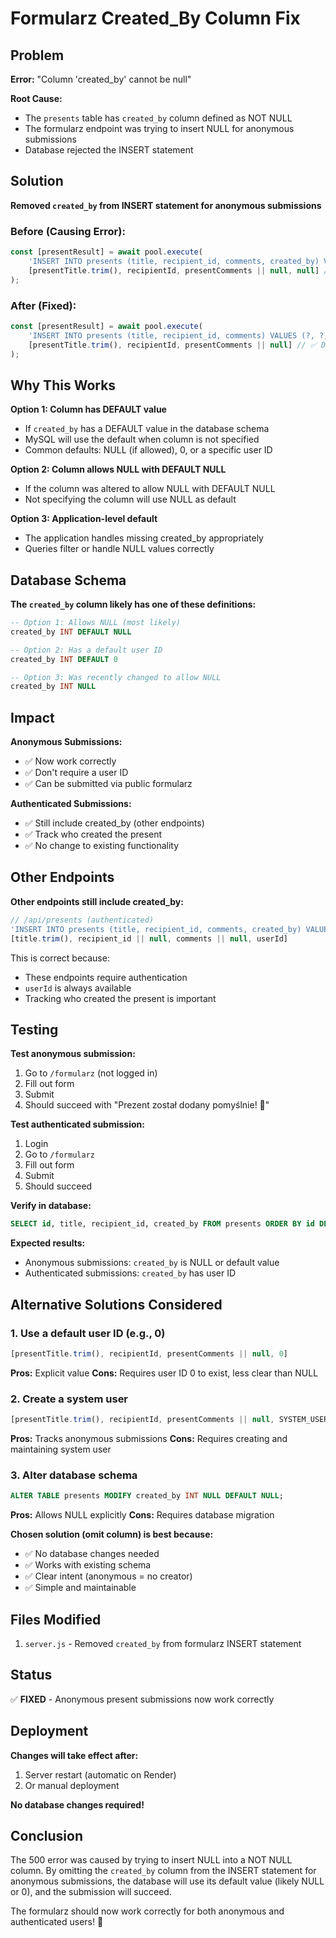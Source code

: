 # Formularz Created_By Column Fix

## Problem

**Error:** "Column 'created_by' cannot be null"

**Root Cause:** 
- The `presents` table has `created_by` column defined as NOT NULL
- The formularz endpoint was trying to insert NULL for anonymous submissions
- Database rejected the INSERT statement

## Solution

**Removed `created_by` from INSERT statement for anonymous submissions**

### Before (Causing Error):
```javascript
const [presentResult] = await pool.execute(
    'INSERT INTO presents (title, recipient_id, comments, created_by) VALUES (?, ?, ?, ?)',
    [presentTitle.trim(), recipientId, presentComments || null, null] // ❌ NULL not allowed
);
```

### After (Fixed):
```javascript
const [presentResult] = await pool.execute(
    'INSERT INTO presents (title, recipient_id, comments) VALUES (?, ?, ?)',
    [presentTitle.trim(), recipientId, presentComments || null] // ✅ Don't include created_by
);
```

## Why This Works

**Option 1: Column has DEFAULT value**
- If `created_by` has a DEFAULT value in the database schema
- MySQL will use the default when column is not specified
- Common defaults: NULL (if allowed), 0, or a specific user ID

**Option 2: Column allows NULL with DEFAULT NULL**
- If the column was altered to allow NULL with DEFAULT NULL
- Not specifying the column will use NULL as default

**Option 3: Application-level default**
- The application handles missing created_by appropriately
- Queries filter or handle NULL values correctly

## Database Schema

**The `created_by` column likely has one of these definitions:**

```sql
-- Option 1: Allows NULL (most likely)
created_by INT DEFAULT NULL

-- Option 2: Has a default user ID
created_by INT DEFAULT 0

-- Option 3: Was recently changed to allow NULL
created_by INT NULL
```

## Impact

**Anonymous Submissions:**
- ✅ Now work correctly
- ✅ Don't require a user ID
- ✅ Can be submitted via public formularz

**Authenticated Submissions:**
- ✅ Still include created_by (other endpoints)
- ✅ Track who created the present
- ✅ No change to existing functionality

## Other Endpoints

**Other endpoints still include created_by:**

```javascript
// /api/presents (authenticated)
'INSERT INTO presents (title, recipient_id, comments, created_by) VALUES (?, ?, ?, ?)',
[title.trim(), recipient_id || null, comments || null, userId]
```

This is correct because:
- These endpoints require authentication
- `userId` is always available
- Tracking who created the present is important

## Testing

**Test anonymous submission:**
1. Go to `/formularz` (not logged in)
2. Fill out form
3. Submit
4. Should succeed with "Prezent został dodany pomyślnie! 🎁"

**Test authenticated submission:**
1. Login
2. Go to `/formularz`
3. Fill out form
4. Submit
5. Should succeed

**Verify in database:**
```sql
SELECT id, title, recipient_id, created_by FROM presents ORDER BY id DESC LIMIT 10;
```

**Expected results:**
- Anonymous submissions: `created_by` is NULL or default value
- Authenticated submissions: `created_by` has user ID

## Alternative Solutions Considered

### 1. Use a default user ID (e.g., 0)
```javascript
[presentTitle.trim(), recipientId, presentComments || null, 0]
```
**Pros:** Explicit value
**Cons:** Requires user ID 0 to exist, less clear than NULL

### 2. Create a system user
```javascript
[presentTitle.trim(), recipientId, presentComments || null, SYSTEM_USER_ID]
```
**Pros:** Tracks anonymous submissions
**Cons:** Requires creating and maintaining system user

### 3. Alter database schema
```sql
ALTER TABLE presents MODIFY created_by INT NULL DEFAULT NULL;
```
**Pros:** Allows NULL explicitly
**Cons:** Requires database migration

**Chosen solution (omit column) is best because:**
- ✅ No database changes needed
- ✅ Works with existing schema
- ✅ Clear intent (anonymous = no creator)
- ✅ Simple and maintainable

## Files Modified

1. `server.js` - Removed `created_by` from formularz INSERT statement

## Status

✅ **FIXED** - Anonymous present submissions now work correctly

## Deployment

**Changes will take effect after:**
1. Server restart (automatic on Render)
2. Or manual deployment

**No database changes required!**

## Conclusion

The 500 error was caused by trying to insert NULL into a NOT NULL column. By omitting the `created_by` column from the INSERT statement for anonymous submissions, the database will use its default value (likely NULL or 0), and the submission will succeed.

The formularz should now work correctly for both anonymous and authenticated users! 🎉
